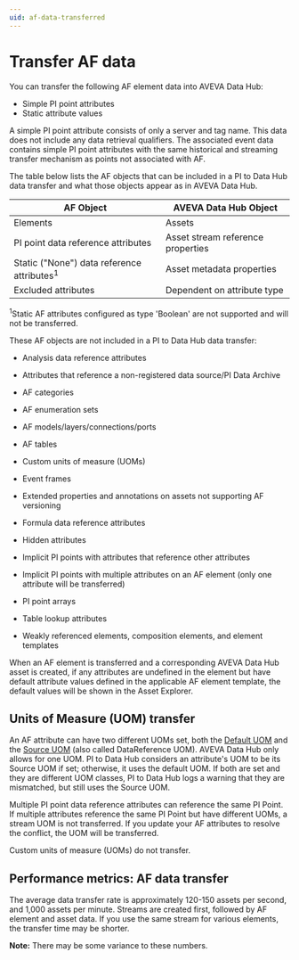 ```yaml
---
uid: af-data-transferred
---
```


# Transfer AF data

You can transfer the following AF element data into AVEVA Data Hub:

* Simple PI point attributes
* Static attribute values

A simple PI point attribute consists of only a server and tag name. This data does not include any data retrieval qualifiers. The associated event data contains simple PI point attributes with the same historical and streaming transfer mechanism as points not associated with AF. 

The table below lists the AF objects that can be included in a PI to Data Hub data transfer and what those objects appear as in AVEVA Data Hub.

| AF Object                                             | AVEVA Data Hub Object |
| ----------------------------------------------------- | --------------------- |
| Elements                                              | Assets |
| PI point data reference attributes                    | Asset stream reference properties |
| Static ("None") data reference attributes<sup>1</sup> | Asset metadata properties |
| Excluded attributes                                   | Dependent on attribute type |

<sup>1</sup>Static AF attributes configured as type 'Boolean' are not supported and will not be transferred.

These AF objects are not included in a PI to Data Hub data transfer:

* Analysis data reference attributes

* Attributes that reference a non-registered data source/PI Data Archive

* AF categories

* AF enumeration sets

* AF models/layers/connections/ports

* AF tables

* Custom units of measure (UOMs)

* Event frames 

* Extended properties and annotations on assets not supporting AF versioning

* Formula data reference attributes 

* Hidden attributes

* Implicit PI points with attributes that reference other attributes

* Implicit PI points with multiple attributes on an AF element (only one attribute will be transferred)

* PI point arrays

* Table lookup attributes

* Weakly referenced elements, composition elements, and element templates

When an AF element is transferred and a corresponding AVEVA Data Hub asset is created, if any attributes are undefined in the element but have default attribute values defined in the applicable AF element template, the default values will be shown in the Asset Explorer. 

## Units of Measure (UOM) transfer

An AF attribute can have two different UOMs set, both the [Default UOM](https://docs.osisoft.com/bundle/af-sdk/page/html/P_OSIsoft_AF_Asset_AFAttribute_DefaultUOM.htm) and the [Source UOM](https://docs.osisoft.com/bundle/af-sdk/page/html/P_OSIsoft_AF_Asset_AFAttribute_SourceUOM.htm) (also called DataReference UOM). AVEVA Data Hub only allows for one UOM. PI to Data Hub considers an attribute's UOM to be its Source UOM if set; otherwise, it uses the default UOM. If both are set and they are different UOM classes, PI to Data Hub logs a warning that they are mismatched, but still uses the Source UOM.

Multiple PI point data reference attributes can reference the same PI Point. If multiple attributes reference the same PI Point but have different UOMs, a stream UOM is not transferred. If you update your AF attributes to resolve the conflict, the UOM will be transferred.

Custom units of measure (UOMs) do not transfer.

## Performance metrics: AF data transfer

The average data transfer rate is approximately 120-150 assets per second, and 1,000 assets per minute. Streams are created first, followed by AF element and asset data. If you use the same stream for various elements, the transfer time may be shorter.

**Note:** There may be some variance to these numbers.